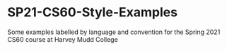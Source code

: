 # SP21-CS60-Style-Examples
Some examples labelled by language and convention for the Spring 2021 CS60 course at Harvey Mudd College
